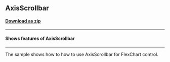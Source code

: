 ## AxisScrollbar
#### [Download as zip](https://downgit.github.io/#/home?url=https://github.com/GrapeCity/ComponentOne-UWP-Samples/tree/master/C1.UWP.FlexChart/CS/AxisScrollbar)
____
#### Shows features of AxisScrollbar
____
The sample shows how to how to use AxisScrollbar for FlexChart control.

